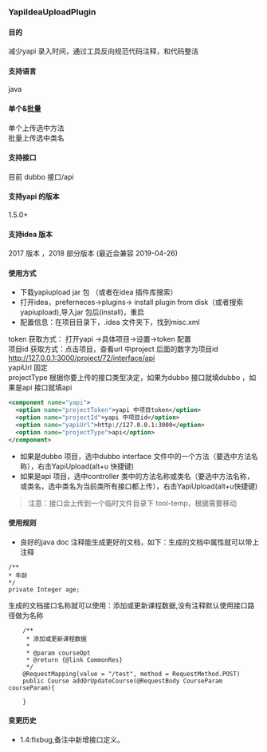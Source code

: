 ### YapiIdeaUploadPlugin

#### 目的
减少yapi 录入时间，通过工具反向规范代码注释，和代码整洁

#### 支持语言
java

#### 单个&批量

单个上传选中方法 <br>
批量上传选中类名 <br>

#### 支持接口
目前 dubbo 接口/api

#### 支持yapi 的版本
1.5.0+

#### 支持idea 版本
2017 版本 ，2018 部分版本 (最近会兼容 2019-04-26)


#### 使用方式
- 下载yapiupload jar 包 （或者在idea 插件库搜索）
- 打开idea，preferneces->plugins-> install plugin from disk（或者搜索 yapiupload),导入jar 包后(install)，重启
- 配置信息：在项目目录下，.idea 文件夹下，找到misc.xml


token 获取方式： 打开yapi ->具体项目->设置->token 配置 <br>
项目id 获取方式：点击项目，查看url 中project 后面的数字为项目id  http://127.0.0.1:3000/project/72/interface/api<br>
yapiUrl 固定<br>
projectType 根据你要上传的接口类型决定，如果为dubbo 接口就填dubbo ，如果是api 接口就填api<br>




```xml
<component name="yapi">
  <option name="projectToken">yapi 中项目token</option>
  <option name="projectId">yapi 中项目id</option>
  <option name="yapiUrl">http://127.0.0.1:3000</option>
  <option name="projectType">api</option>
</component>
```

- 如果是dubbo 项目，选中dubbo interface 文件中的一个方法（要选中方法名称），右击YapiUpload(alt+u 快捷键)
- 如果是api 项目，选中controller 类中的方法名称或类名（要选中方法名称，或类名，选中类名为当前类所有接口都上传），右击YapiUpload(alt+u快捷键)




> 注意：接口会上传到一个临时文件目录下 tool-temp，根据需要移动



#### 使用规则

- 良好的java doc 注释能生成更好的文档，如下：生成的文档中属性就可以带上注释

```
/** 
* 年龄
*/
private Integer age;

```

生成的文档接口名称就可以使用：添加或更新课程数据,没有注释默认使用接口路径做为名称

```
    /**
     * 添加或更新课程数据
     *
     * @param courseOpt
     * @return {@link CommonRes}
     */
    @RequestMapping(value = "/test", method = RequestMethod.POST)
    public Course addOrUpdateCourse(@RequestBody CourseParam courseParam){
    
    }

```


#### 变更历史
- 1.4:fixbug,备注中新增接口定义。